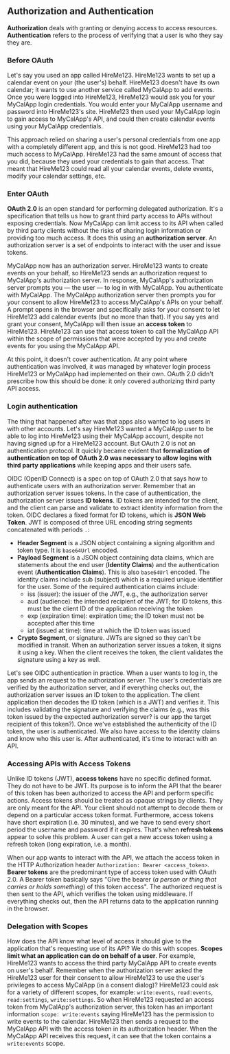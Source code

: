 ## Authorization and Authentication
**Authorization** deals with granting or denying access to access resources. **Authentication** refers to the process of verifying that a user is who they say they are.

### Before OAuth
Let's say you used an app called HireMe123. HireMe123 wants to set up a calendar event on your (the user's) behalf. HireMe123 doesn't have its own calendar; it wants to use another service called MyCalApp to add events. Once you were logged into HireMe123, HireMe123 would ask you for your MyCalApp login credentials. You would enter your MyCalApp username and password into HireMe123's site. HireMe123 then used your MyCalApp login to gain access to MyCalApp's API, and could then create calendar events using your MyCalApp credentials.

This approach relied on sharing a user's personal credentials from one app with a completely different app, and this is not good. HireMe123 had too much access to MyCalApp. HireMe123 had the same amount of access that you did, because they used your credentials to gain that access. That meant that HireMe123 could read all your calendar events, delete events, modify your calendar settings, etc.

### Enter OAuth
**OAuth 2.0** is an open standard for performing delegated authorization. It's a specification that tells us how to grant third party access to APIs without exposing credentials. Now MyCalApp can limit access to its API when called by third party clients without the risks of sharing login information or providing too much access. It does this using an **authorization server**. An authorization server is a set of endpoints to interact with the user and issue tokens.

MyCalApp now has an authorization server. HireMe123 wants to create events on your behalf, so HireMe123 sends an authorization request to MyCalApp's authorization server. In response, MyCalApp's authorization server prompts you — the user — to log in with MyCalApp. You authenticate with MyCalApp. The MyCalApp authorization server then prompts you for your consent to allow HireMe123 to access MyCalApp's APIs on your behalf. A prompt opens in the browser and specifically asks for your consent to let HireMe123 add calendar events (but no more than that). If you say yes and grant your consent, MyCalApp will then issue an **access token** to HireMe123. HireMe123 can use that access token to call the MyCalApp API within the scope of permissions that were accepted by you and create events for you using the MyCalApp API.

At this point, it doesn't cover authentication. At any point where authentication was involved, it was managed by whatever login process HireMe123 or MyCalApp had implemented on their own. OAuth 2.0 didn't prescribe how this should be done: it only covered authorizing third party API access.

### Login authentication
The thing that happened after was that apps also wanted to log users in with other accounts. Let's say HireMe123 wanted a MyCalApp user to be able to log into HireMe123 using their MyCalApp account, despite not having signed up for a HireMe123 account. But OAuth 2.0 is not an authentication protocol. It quickly became evident that **formalization of authentication on top of OAuth 2.0 was necessary to allow logins with third party applications** while keeping apps and their users safe.

OIDC (OpenID Connect) is a spec on top of OAuth 2.0 that says how to authenticate users with an authorization server. Remember that an authorization server issues tokens. In the case of authentication, the authorization server issues **ID tokens**. ID tokens are intended for the client, and the client can parse and validate to extract identity information from the token. OIDC declares a fixed format for ID tokens, which is **JSON Web Token**. JWT is composed of three URL encoding string segments concatenated with periods `.`:

- **Header Segment** is a JSON object containing a signing algorithm and token type. It is `base64Url` encoded.
- **Payload Segment** is a JSON object containing data claims, which are statements about the end user (**Identity Claims**) and the authentication event (**Authentication Claims**). This is also `base64Url` encoded. The identity claims include sub (subject) which is a required unique identifier for the user. Some of the required authentication claims include:
  - iss (issuer): the issuer of the JWT, e.g., the authorization server
  - aud (audience): the intended recipient of the JWT; for ID tokens, this must be the client ID of the application receiving the token
  - exp (expiration time): expiration time; the ID token must not be accepted after this time
  - iat (issued at time): time at which the ID token was issued
- **Crypto Segment**, or signature. JWTs are signed so they can't be modified in transit. When an authorization server issues a token, it signs it using a key. When the client receives the token, the client validates the signature using a key as well.

Let's see OIDC authentication in practice. When a user wants to log in, the app sends an request to the authorization server. The user's credentials are verified by the authorization server, and if everything checks out, the authorization server issues an ID token to the application. The client application then decodes the ID token (which is a JWT) and verifies it. This includes validating the signature and verifying the claims (e.g., was this token issued by the expected authorization server? is our app the target recipient of this token?). Once we've established the authenticity of the ID token, the user is authenticated. We also have access to the identity claims and know who this user is. After authenticated, it's time to interact with an API.

### Accessing APIs with Access Tokens
Unlike ID tokens (JWT), **access tokens** have no specific defined format. They do not have to be JWT. Its purpose is to inform the API that the bearer of this token has been authorized to access the API and perform specific actions. Access tokens should be treated as opaque strings by clients. They are only meant for the API. Your client should not attempt to decode them or depend on a particular access token format. Furthermore, access tokens have short expiration (i.e. 30 minutes), and we have to send every short period the username and password if it expires. That's when **refresh tokens** appear to solve this problem. A user can get a new access token using a refresh token (long expiration, i.e. a month).

When our app wants to interact with the API, we attach the access token in the HTTP Authorization header `Authorization: Bearer <access_token>`. **Bearer tokens** are the predominant type of access token used with OAuth 2.0. A Bearer token basically says "Give the bearer (*a person or thing that carries or holds something*) of this token access". The authorized request is then sent to the API, which verifies the token using middleware. If everything checks out, then the API returns data to the application running in the browser.

### Delegation with Scopes
How does the API know what level of access it should give to the application that's requesting use of its API? We do this with scopes. **Scopes limit what an application can do on behalf of a user**. For example, HireMe123 wants to access the third party MyCalApp API to create events on user's behalf. Remember when the authorization server asked the HireMe123 user for their consent to allow HireMe123 to use the user's privileges to access MyCalApp (in a consent dialog)? HireMe123 could ask for a variety of different scopes, for example: `write:events`, `read:events`, `read:settings`, `write:settings`. So when HireMe123 requested an access token from MyCalApp's authorization server, this token has an important information `scope: write:events` saying HireMe123 has the permission to write events to the calendar. HireMe123 then sends a request to the MyCalApp API with the access token in its authorization header. When the MyCalApp API receives this request, it can see that the token contains a `write:events` scope.
